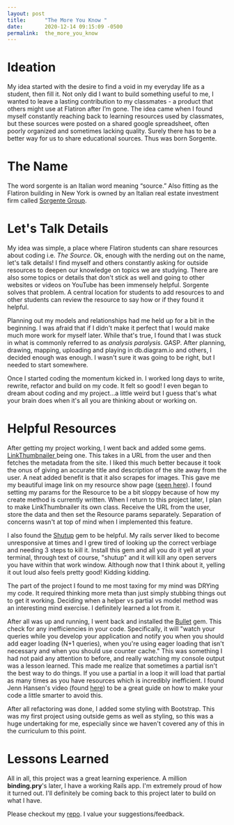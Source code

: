 ```yaml
---
layout: post
title:      "The More You Know "
date:       2020-12-14 09:15:09 -0500
permalink:  the_more_you_know
---
```



# Ideation
My idea started with the desire to find a void in my everyday life as a student, then fill it. Not only did I want to build something useful to me, I wanted to leave a lasting contribution to my classmates - a product that others might use at Flatiron after I’m gone. The idea came when I found myself constantly reaching back to learning resources used by classmates, but these sources were posted on a shared google spreadsheet, often poorly organized and sometimes lacking quality. Surely there has to be a better way for us to share educational sources. Thus was born Sorgente.

# The Name
The word sorgente is an Italian word meaning “source.” Also fitting as the Flatiron building in New York is owned by an Italian real estate investment firm called [Sorgente Group](https://sorgentegroupofamerica.com/). 

# Let's Talk Details
My idea was simple, a place where Flatiron students can share resources about coding i.e. *The Source*.  Ok, enough with the nerding out on the name, let's talk details! I find myself and others constantly asking for outside resources to deepen our knowledge on topics we are studying. There are also some topics or details that don't stick as well and going to other websites or videos on YouTube has been immensely helpful. Sorgente solves that problem. A central location for students to add resources to and other students can review the resource to say how or if they found it helpful. 

Planning out my models and relationships had me held up for a bit in the beginning. I was afraid that if I didn't make it perfect that I would make much more work for myself later. While that's true, I found that I was stuck in what is commonly referred to as *analysis paralysis*. GASP.  After planning, drawing, mapping, uploading and playing in db.diagram.io and others, I decided enough was enough. I wasn't sure it was going to be right, but I needed to start somewhere. 

Once I started coding the momentum kicked in. I worked long days to write, rewrite, refactor and build on my code. It felt so good! I even began to dream about coding and my project...a little weird but I guess that's what your brain does when it's all you are thinking about or working on. 

# Helpful Resources
After getting my project working, I went back and added some gems. [LinkThumbnailer ](https://github.com/gottfrois/link_thumbnailer) being one. This takes in a URL from the user and then fetches the metadata from the site. I liked this much better because it took the onus of giving an accurate title and description of the site away from the user. A neat added benefit is that it also scrapes for images. This gave me my beautiful image link on my resource show page ([seen here](https://drive.google.com/file/d/1pK3CxL_dmf3hxQrAu7wy24GK6w0pMBaH/view?usp=sharing)). I found setting my params for the Resource to be a bit sloppy because of how my create method is currently written. When I return to this project later, I plan to make LinkThumbnailer its own class. Receive the URL from the user, store the data and then set the Resource params separately. Separation of concerns wasn't at top of mind when I implemented this feature. 

I also found the [Shutup](https://dev.to/andrewmcodes/stopping-a-runaway-rails-server-7mg) gem to be helpful. My rails server liked to become unresponsive at times and I grew tired of looking up the correct verbiage and needing 3 steps to kill it. Install this gem and all you do it yell at your terminal, through text of course, "shutup" and it will kill any open servers you have within that work window. Although now that I think about it, yelling it out loud also feels pretty good! Kidding kidding. 

The part of the project I found to me most taxing for my mind was DRYing my code. It required thinking more meta than just simply stubbing things out to get it working. Deciding when a helper vs partial vs model method was an interesting mind exercise. I definitely learned a lot from it. 

After all was up and running, I went back and installed the [Bullet](https://github.com/flyerhzm/bullet) gem. This check for any inefficiencies in your code. Specifically, it will "watch your queries while you develop your application and notify you when you should add eager loading (N+1 queries), when you're using eager loading that isn't necessary and when you should use counter cache." This was something I had not paid any attention to before, and really watching my console output was a lesson learned. This made me realize that sometimes a partial isn't the best way to do things. If you use a partial in a loop it will load that partial as many times as you have resources which is incredibly inefficient. I found Jenn Hansen's video (found [here](https://youtu.be/M5SkirQYpp0)) to be a great guide on how to make your code a little smarter to avoid this. 

After all refactoring was done, I added some styling with Bootstrap. This was my first project using outside gems as well as styling, so this was a huge undertaking for me, especially since we haven't covered any of this in the curriculum to this point. 

# Lessons Learned
All in all, this project was a great learning experience. A million **binding.pry**'s later, I have a working Rails app. I'm extremely proud of how it turned out.  I'll definitely be coming back to this project later to build on what I have. 


Please checkout my [repo](https://github.com/ashleymader/Sorgente). I value your suggestions/feedback.




